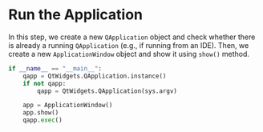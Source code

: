 # Run the Application

In this step, we create a new `QApplication` object and check whether there is already a running `QApplication` (e.g., if running from an IDE). Then, we create a new `ApplicationWindow` object and show it using `show()` method.

```python
if __name__ == "__main__":
    qapp = QtWidgets.QApplication.instance()
    if not qapp:
        qapp = QtWidgets.QApplication(sys.argv)

    app = ApplicationWindow()
    app.show()
    qapp.exec()
```
